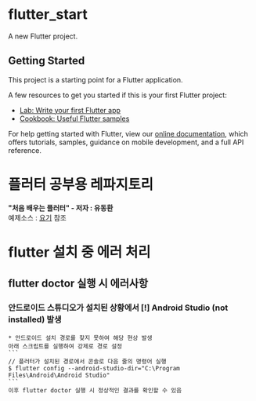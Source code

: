 # flutter_start

A new Flutter project.

## Getting Started

This project is a starting point for a Flutter application.

A few resources to get you started if this is your first Flutter project:

- [Lab: Write your first Flutter app](https://flutter.dev/docs/get-started/codelab)
- [Cookbook: Useful Flutter samples](https://flutter.dev/docs/cookbook)

For help getting started with Flutter, view our
[online documentation](https://flutter.dev/docs), which offers tutorials,
samples, guidance on mobile development, and a full API reference.

# 플러터 공부용 레파지토리
**"처음 배우는 플러터" - 저자 : 유동환**    
예제소스 : [요기](https://github.com/yudong80/flutter_programming) 참조 

# flutter 설치 중 에러 처리
## flutter doctor 실행 시 에러사항
### 안드로이드 스튜디오가 설치된 상황에서 [!] Android Studio (not installed) 발생
    * 안드로이드 설치 경로를 찾지 못하여 해당 현상 발생  
    아래 스크립트를 실행하여 강제로 경로 설정
    ```
    // 플러터가 설치된 경로에서 콘솔로 다음 줄의 명령어 실행
    $ flutter config --android-studio-dir="C:\Program Files\Android\Android Studio"
    ```
    이후 flutter doctor 실행 시 정상적인 결과를 확인할 수 있음
